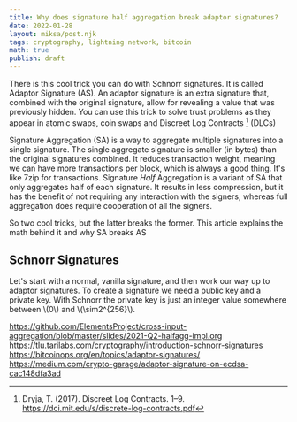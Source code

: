 ```yaml
---
title: Why does signature half aggregation break adaptor signatures?
date: 2022-01-28
layout: miksa/post.njk
tags: cryptography, lightning network, bitcoin
math: true
publish: draft
---
```


There is this cool trick you can do with Schnorr signatures. It is called Adaptor Signature (AS). An adaptor signature is an extra signature that, combined with the original signature, allow for revealing a value that was previously hidden. You can use this trick to solve trust problems as they appear in atomic swaps, coin swaps and Discreet Log Contracts [^fn1] (DLCs)

Signature Aggregation (SA) is a way to aggregate multiple signatures into a single signature. The single aggregate signature is smaller (in bytes) than the original signatures combined. It reduces transaction weight, meaning we can have more transactions per block, which is always a good thing. It's like 7zip for transactions. Signature *Half* Aggregation is a variant of SA that only aggregates half of each signature. It results in less compression, but it has the benefit of not requiring any interaction with the signers, whereas full aggregation does require cooperation of all the signers. 

So two cool tricks, but the latter breaks the former. This article explains the math behind it and why SA breaks AS
<!-- more -->

## Schnorr Signatures

Let's start with a normal, vanilla signature, and then work our way up to adaptor signatures. To create a signature we need a public key and a private key. With Schnorr the private key is just an integer value somewhere between \\(0\\) and \\(\sim2^{256}\\). 

https://github.com/ElementsProject/cross-input-aggregation/blob/master/slides/2021-Q2-halfagg-impl.org
https://tlu.tarilabs.com/cryptography/introduction-schnorr-signatures
https://bitcoinops.org/en/topics/adaptor-signatures/
https://medium.com/crypto-garage/adaptor-signature-on-ecdsa-cac148dfa3ad

[^fn1]: Dryja, T. (2017). Discreet Log Contracts. 1–9. <https://dci.mit.edu/s/discrete-log-contracts.pdf>
